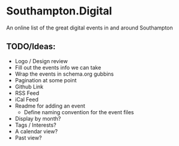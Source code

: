 # Southampton.Digital

An online list of the great digital events in and around Southampton


## TODO/Ideas:
- Logo / Design review
- Fill out the events info we can take
- Wrap the events in schema.org gubbins
- Pagination at some point
- Github Link
- RSS Feed
- iCal Feed
- Readme for adding an event
    + Define naming convention for the event files
- Display by month?
- Tags / Interests?
- A calendar view?
- Past view?
